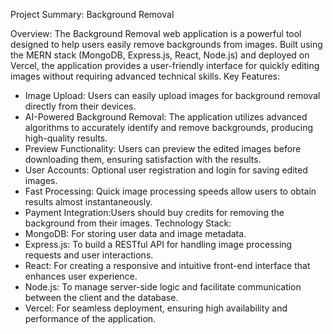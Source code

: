Project Summary: Background Removal

Overview: The Background Removal web application is a powerful tool designed to help users easily remove backgrounds from images.
Built using the MERN stack (MongoDB, Express.js, React, Node.js) and deployed on Vercel, the application provides a user-friendly interface for quickly editing images without requiring advanced technical skills.
Key Features:
* Image Upload: Users can easily upload images for background removal directly from their devices.
* AI-Powered Background Removal: The application utilizes advanced algorithms to accurately identify and remove backgrounds, producing high-quality results.
* Preview Functionality: Users can preview the edited images before downloading them, ensuring satisfaction with the results.
* User Accounts: Optional user registration and login for saving edited images.
* Fast Processing: Quick image processing speeds allow users to obtain results almost instantaneously.
* Payment Integration:Users should buy credits for removing the background from their images.
Technology Stack:
* MongoDB: For storing user data and image metadata.
* Express.js: To build a RESTful API for handling image processing requests and user interactions.
* React: For creating a responsive and intuitive front-end interface that enhances user experience.
* Node.js: To manage server-side logic and facilitate communication between the client and the database.
* Vercel: For seamless deployment, ensuring high availability and performance of the application.
